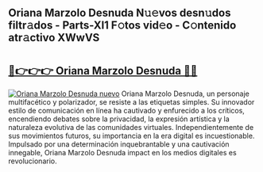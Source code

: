 ## Oriana Marzolo Desnuda N𝚞𝚎vos desn𝚞dos filtr𝚊dos - Parts-XI1 F𝚘tos vid𝚎o - C𝚘ntenido atr𝚊ctivo XWwVS

# <h2><a href="http://mba8cn.tromn.icu/?c=Oriana+Marzolo+Desnuda">🔗👉👉👉 Oriana Marzolo Desnuda 🔗🔗</a></h2>

[![Oriana Marzolo Desnuda nuevo](https://i.imgur.com/pEAQMta.gif)](http://mba8cn.tromn.icu/?c=Oriana+Marzolo+Desnuda)
Oriana Marzolo Desnuda, un personaje multifacético y polarizador, se resiste a las etiquetas simples. Su innovador estilo de comunicación en línea ha cautivado y enfurecido a los críticos, encendiendo debates sobre la privacidad, la expresión artística y la naturaleza evolutiva de las comunidades virtuales. Independientemente de sus movimientos futuros, su importancia en la era digital es incuestionable. Impulsado por una determinación inquebrantable y una cautivación innegable, Oriana Marzolo Desnuda impact en los medios digitales es revolucionario.
